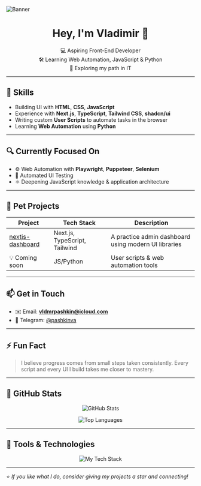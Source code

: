 ![Banner](https://raw.githubusercontent.com/p4sdev/p4sdev/refs/heads/main/banner.png)
<h1 align="center">Hey, I'm Vladimir 👋</h1>
<p align="center">
  💻 Aspiring Front-End Developer <br>
  🛠 Learning Web Automation, JavaScript & Python <br>
  🚀 Exploring my path in IT
</p>

---

## 🧠 Skills

- Building UI with **HTML**, **CSS**, **JavaScript**
- Experience with **Next.js**, **TypeScript**, **Tailwind CSS**, **shadcn/ui**
- Writing custom **User Scripts** to automate tasks in the browser
- Learning **Web Automation** using **Python**

---

## 🔍 Currently Focused On

- ⚙️ Web Automation with **Playwright**, **Puppeteer**, **Selenium**
- 🧪 Automated UI Testing
- ⚛️ Deepening JavaScript knowledge & application architecture

---

## 🧩 Pet Projects

| Project | Tech Stack | Description |
|--------|------------|-------------|
| [nextjs-dashboard](https://github.com/p4sdev/nextjs-dashboard) | Next.js, TypeScript, Tailwind | A practice admin dashboard using modern UI libraries |
| 💡 Coming soon | JS/Python | User scripts & web automation tools |

---

## 📫 Get in Touch

- ✉️ Email: **vldmrpashkin@icloud.com**
- 💬 Telegram: [@pashkinva](https://t.me/pashkinva)

---

## ⚡ Fun Fact

> I believe progress comes from small steps taken consistently. Every script and every UI I build takes me closer to mastery.

---

## 🧮 GitHub Stats

<p align="center">
  <img src="https://github-readme-stats.vercel.app/api?username=p4sdev&show_icons=true&theme=tokyonight" alt="GitHub Stats" />
</p>

<p align="center">
  <img src="https://github-readme-stats.vercel.app/api/top-langs/?username=p4sdev&layout=compact&theme=tokyonight" alt="Top Languages" />
</p>

---

## 🧰 Tools & Technologies

<p align="center">
  <img src="https://skillicons.dev/icons?i=js,ts,react,nextjs,tailwind,python,git,vscode,html,css" alt="My Tech Stack" />
</p>

---

⭐️ *If you like what I do, consider giving my projects a star and connecting!*
